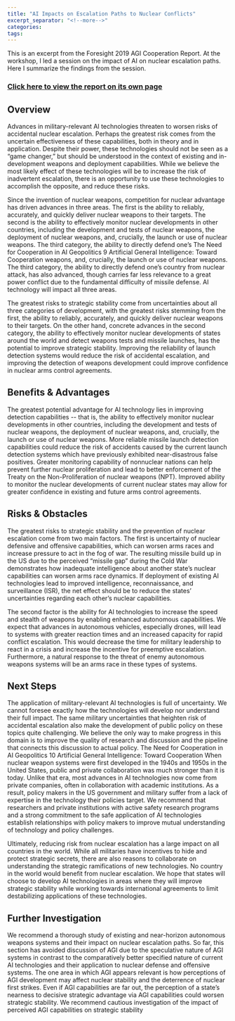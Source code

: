 ```yaml
---
title: "AI Impacts on Escalation Paths to Nuclear Conflicts"
excerpt_separator: "<!--more-->"
categories:
tags:
---
```


This is an excerpt from the Foresight 2019 AGI Cooperation Report. At the workshop, I led a session on the impact of AI on nuclear escalation paths. Here I summarize the findings from the session. 

### [Click here to view the report on its own page](/assets/2019-AGI-Cooperation-Report.pdf)

## Overview

Advances in military-relevant AI technologies threaten to worsen risks of accidental nuclear escalation. Perhaps the greatest risk comes from the uncertain effectiveness of these capabilities, both in theory and in application. Despite their power, these technologies should not be seen as a “game changer,” but should be understood in the context of existing and in-development weapons and deployment capabilities. While we believe the most likely effect of these technologies will be to increase the risk of inadvertent escalation, there is an opportunity to use these technologies to accomplish the opposite, and reduce these risks. 

Since the invention of nuclear weapons, competition for nuclear advantage has driven advances in three areas. The first is the ability to reliably, accurately, and quickly deliver nuclear weapons to their targets. The second is the ability to effectively monitor nuclear developments in other countries, including the development and tests of nuclear weapons, the deployment of nuclear weapons, and, crucially, the launch or use of nuclear weapons. The third category, the ability to directly defend one’s The Need for Cooperation in AI Geopolitics 9 Artificial General Intelligence: Toward Cooperation weapons, and, crucially, the launch or use of nuclear weapons. The third category, the ability to directly defend one’s country from nuclear attack, has also advanced, though carries far less relevance to a great power conflict due to the fundamental difficulty of missile defense. AI technology will impact all three areas. 

The greatest risks to strategic stability come from uncertainties about all three categories of development, with the greatest risks stemming from the first, the ability to reliably, accurately, and quickly deliver nuclear weapons to their targets. On the other hand, concrete advances in the second category, the ability to effectively monitor nuclear developments of states around the world and detect weapons tests and missile launches, has the potential to improve strategic stability. Improving the reliability of launch detection systems would reduce the risk of accidental escalation, and improving the detection of weapons development could improve confidence in nuclear arms control agreements. 

## Benefits & Advantages 

The greatest potential advantage for AI technology lies in improving detection capabilities -- that is, the ability to effectively monitor nuclear developments in other countries, including the development and tests of nuclear weapons, the deployment of nuclear weapons, and, crucially, the launch or use of nuclear weapons. More reliable missile launch detection capabilities could reduce the risk of accidents caused by the current launch detection systems which have previously exhibited near-disastrous false positives. Greater monitoring capability of nonnuclear nations can help prevent further nuclear proliferation and lead to better enforcement of the Treaty on the Non-Proliferation of nuclear weapons (NPT). Improved ability to monitor the nuclear developments of current nuclear states may allow for greater confidence in existing and future arms control agreements. 

## Risks & Obstacles 

The greatest risks to strategic stability and the prevention of nuclear escalation come from two main factors. The first is uncertainty of nuclear defensive and offensive capabilities, which can worsen arms races and increase pressure to act in the fog of war. The resulting missile build up in the US due to the perceived “missile gap” during the Cold War demonstrates how inadequate intelligence about another state’s nuclear capabilities can worsen arms race dynamics. If deployment of existing AI technologies lead to improved intelligence, reconnaissance, and surveillance (ISR), the net effect should be to reduce the states’ uncertainties regarding each other’s nuclear capabilities. 

The second factor is the ability for AI technologies to increase the speed and stealth of weapons by enabling enhanced autonomous capabilities. We expect that advances in autonomous vehicles, especially drones, will lead to systems with greater reaction times and an increased capacity for rapid conflict escalation. This would decrease the time for military leadership to react in a crisis and increase the incentive for preemptive escalation. Furthermore, a natural response to the threat of enemy autonomous weapons systems will be an arms race in these types of systems. 

## Next Steps 

The application of military-relevant AI technologies is full of uncertainty. We cannot foresee exactly how the technologies will develop nor understand their full impact. The same military uncertainties that heighten risk of accidental escalation also make the development of public policy on these topics quite challenging. We believe the only way to make progress in this domain is to improve the quality of research and discussion and the pipeline that connects this discussion to actual policy. The Need for Cooperation in AI Geopolitics 10 Artificial General Intelligence: Toward Cooperation When nuclear weapon systems were first developed in the 1940s and 1950s in the United States, public and private collaboration was much stronger than it is today. Unlike that era, most advances in AI technologies now come from private companies, often in collaboration with academic institutions. As a result, policy makers in the US government and military suffer from a lack of expertise in the technology their policies target. We recommend that researchers and private institutions with active safety research programs and a strong commitment to the safe application of AI technologies establish relationships with policy makers to improve mutual understanding of technology and policy challenges. 

Ultimately, reducing risk from nuclear escalation has a large impact on all countries in the world. While all militaries have incentives to hide and protect strategic secrets, there are also reasons to collaborate on understanding the strategic ramifications of new technologies. No country in the world would benefit from nuclear escalation. We hope that states will choose to develop AI technologies in areas where they will improve strategic stability while working towards international agreements to limit destabilizing applications of these technologies. 

## Further Investigation 

We recommend a thorough study of existing and near-horizon autonomous weapons systems and their impact on nuclear escalation paths. So far, this section has avoided discussion of AGI due to the speculative nature of AGI systems in contrast to the comparatively better specified nature of current AI technologies and their application to nuclear defense and offensive systems. The one area in which AGI appears relevant is how perceptions of AGI development may affect nuclear stability and the deterrence of nuclear first strikes. Even if AGI capabilities are far out, the perception of a state’s nearness to decisive strategic advantage via AGI capabilities could worsen strategic stability. We recommend cautious investigation of the impact of perceived AGI capabilities on strategic stability

<object data="/assets/2019-AGI-Cooperation-Report.pdf" width="2000" height="2000" type='application/pdf'/>


